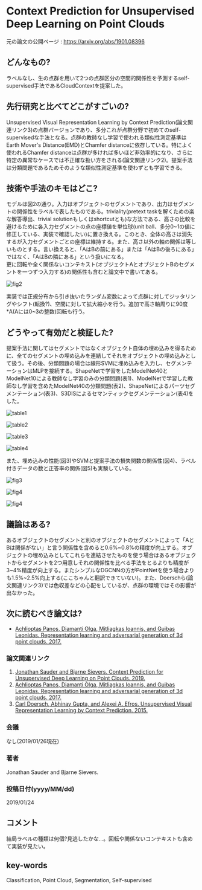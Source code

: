 # Context Prediction for Unsupervised Deep Learning on Point Clouds

元の論文の公開ページ : https://arxiv.org/abs/1901.08396

## どんなもの?
ラベルなし、生の点群を用いて2つの点群区分の空間的関係性を予測するself-supervised手法であるCloudContextを提案した。

## 先行研究と比べてどこがすごいの?
Unsupervised Visual Representation Learning by Context Prediction(論文関連リンク3)の点群バージョンであり、多分これが点群分野で初めてのself-supervisedな手法となる。点群の教師なし学習で使われる類似性測定基準はEarth Mover's Distance(EMD)とChamfer distanceに依存している。特によく使われるChamfer distanceは点群が多ければ多いほど非効率的になり、さらに特定の異常なケースでは不正確な扱い方をされる(論文関連リンク2)。提案手法は分類問題であるためそのような類似性測定基準を使わずとも学習できる。

## 技術や手法のキモはどこ?
モデルは図2の通り。入力はオブジェクトのセグメントであり、出力はセグメントの関係性をラベルで表したものである。triviality(pretext taskを解くための楽な解答導出、trivial solutionもしくはshortcutとも)な方法である、高さの比較を避けるために各入力セグメントの点の座標値を単位球(unit ball、多分0~1の値に修正している、実装で確認したい)に置き換える。このとき、全体の高さは消失するが入力セグメントごとの座標は維持する。また、高さ以外の軸の関係は等しいものとする。言い換えると、「AはBの前にある」または「AはBの後ろにある」ではなく、「AはBの隣にある」という扱いになる。  
更に回転や全く関係ないコンテキスト(オブジェクトAとオブジェクトBのセグメントを一つずつ入力する)の関係性も含むと論文中で書いてある。

![fig2](img/CPfUDLoPC/fig2.png)

実装では正規分布から引き抜いたランダム変数によって点群に対してジッタリングやシフト(転換?)、空間に対して拡大縮小を行う。追加で高さ軸周りに90度\*A(Aには0~3の整数)回転も行う。

## どうやって有効だと検証した?
提案手法に関してはセグメントではなくオブジェクト自体の埋め込みを得るために、全てのセグメントの埋め込みを連結してそれをオブジェクトの埋め込みとして扱う。その後、分類問題の場合は線形SVMに埋め込みを入力し、セグメンテーションはMLPを接続する。ShapeNetで学習をしたModelNet40とModelNet10による教師なし学習のみの分類問題(表1)、ModelNetで学習した教師なし学習を含めたModelNet40の分類問題(表2)、ShapeNetによるパーツセグメンテーション(表3)、S3DISによるセマンティックセグメンテーション(表4)をした。

![table1](img/CPfUDLoPC/table1.png)

![table2](img/CPfUDLoPC/table2.png)

![table3](img/CPfUDLoPC/table3.png)

![table4](img/CPfUDLoPC/table4.png)

また、埋め込みの性能(図3)やSVMと提案手法の損失関数の関係性(図4)、ラベル付きデータの数と正答率の関係(図5)も実験している。

![fig3](img/CPfUDLoPC/fig3.png)

![fig4](img/CPfUDLoPC/fig4.png)

![fig4](img/CPfUDLoPC/fig5.png)


## 議論はある?
あるオブジェクトのセグメントと別のオブジェクトのセグメントによって「AとBは関係がない」と言う関係性を含めると0.6%\~0.8%の精度が向上する。オブジェクトの埋め込みとしてこれらを連結させたものを使う場合はあるオブジェクトからセグメントを2つ用意しそれの関係性を比べる手法をとるよりも精度が3\~4%精度が向上する。またシンプルなDGCNNの方がPointNetを使う場合よりも1.5%\~2.5%向上する(ここちゃんと翻訳できていない)。また、Doerschら(論文関連リンク3)では色収差などの心配をしているが、点群の環境ではその影響が出なかった。

## 次に読むべき論文は?
- [Achlioptas Panos, Diamanti Olga, Mitliagkas Ioannis, and Guibas Leonidas. Representation learning and adversarial generation of 3d point clouds. 2017.](https://arxiv.org/abs/1707.02392)

### 論文関連リンク
1. [Jonathan Sauder and Bjarne Sievers. Context Prediction for Unsupervised Deep Learning on Point Clouds. 2019.](https://arxiv.org/abs/1901.08396v1)
2. [Achlioptas Panos, Diamanti Olga, Mitliagkas Ioannis, and Guibas Leonidas. Representation learning and adversarial generation of 3d point clouds. 2017.](https://arxiv.org/abs/1707.02392)
3. [Carl Doersch, Abhinav Gupta, and Alexei A. Efros. Unsupervised Visual Representation Learning by Context Prediction. 2015.](https://arxiv.org/abs/1505.05192)

### 会議
なし(2019/01/26現在)

### 著者
Jonathan Sauder and Bjarne Sievers.

### 投稿日付(yyyy/MM/dd)
2019/01/24

## コメント
結局ラベルの種類は何個?見逃したかな...。回転や関係ないコンテキストも含めて実装が見たい。

## key-words
Classification, Point Cloud, Segmentation, Self-supervised